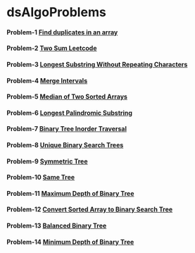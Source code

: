 # dsAlgoProblems
#### Problem-1 [Find duplicates in an array](https://practice.geeksforgeeks.org/problems/find-duplicates-in-an-array/1/?category[]=Arrays&category[]=Arrays&company[]=Amazon&company[]=Amazon&problemType=functional&difficulty[]=0&difficulty[]=1&page=1&sortBy=submissions&query=category[]Arrayscompany[]AmazonproblemTypefunctionaldifficulty[]0difficulty[]1page1sortBysubmissionscompany[]Amazoncategory[]Arrays)

#### Problem-2 [Two Sum Leetcode](https://leetcode.com/problems/add-two-numbers)

#### Problem-3 [Longest Substring Without Repeating Characters](https://leetcode.com/problems/longest-substring-without-repeating-characters/)

#### Problem-4 [Merge Intervals](https://www.interviewbit.com/problems/merge-intervals/)

#### Problem-5 [Median of Two Sorted Arrays](https://leetcode.com/problems/median-of-two-sorted-arrays/)

#### Problem-6 [Longest Palindromic Substring](https://leetcode.com/problems/longest-palindromic-substring/)

#### Problem-7 [Binary Tree Inorder Traversal](https://leetcode.com/problems/binary-tree-inorder-traversal/)

#### Problem-8 [Unique Binary Search Trees](https://leetcode.com/problems/unique-binary-search-trees/)

#### Problem-9 [Symmetric Tree](https://leetcode.com/problems/symmetric-tree/)

#### Problem-10 [Same Tree](https://leetcode.com/problems/same-tree/)

#### Problem-11 [Maximum Depth of Binary Tree](https://leetcode.com/problems/maximum-depth-of-binary-tree/)

#### Problem-12 [Convert Sorted Array to Binary Search Tree](https://leetcode.com/problems/convert-sorted-array-to-binary-search-tree/)

#### Problem-13 [Balanced Binary Tree](https://leetcode.com/problems/balanced-binary-tree/)

#### Problem-14 [Minimum Depth of Binary Tree](https://leetcode.com/problems/minimum-depth-of-binary-tree/)
